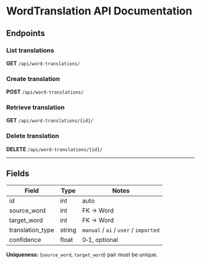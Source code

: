 # WordTranslation API Documentation

## Endpoints

### List translations  
**GET** `/api/word-translations/`

### Create translation  
**POST** `/api/word-translations/`

### Retrieve translation  
**GET** `/api/word-translations/{id}/`

### Delete translation  
**DELETE** `/api/word-translations/{id}/`

---

## Fields

| Field | Type | Notes |
|-------|------|-------|
| id | int | auto |
| source_word | int | FK → Word |
| target_word | int | FK → Word |
| translation_type | string | `manual` / `ai` / `user` / `imported` |
| confidence | float | 0‑1, optional |

**Uniqueness:** (`source_word`, `target_word`) pair must be unique.
